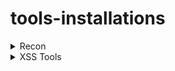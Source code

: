 # tools-installations
<details><summary>Recon</summary></details>
<details>
  <summary>XSS Tools</summary>
  
  # XSStrike
  
  ### Installations
  
  ```
  sudo mkdir -p /opt/xss
  cd /opt/xss/
  sudo git clone https://github.com/s0md3v/XSStrike.git
  cd XSStrike
  pip3 install -r requirements.txt
  sudo chmod +x xsstrike.py
  cd
  sudo ln -sf /opt/xss/XSStrike/xsstrike.py /usr/local/bin/xsstrike
  xsstrike -h
  ```
</details>
